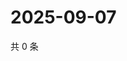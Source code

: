 # 2025-09-07

共 0 条

<!-- BEGIN ZHIHUQUESTIONS -->
<!-- 最后更新时间 Sun Sep 07 2025 10:22:51 GMT+0800 (China Standard Time) -->

<!-- END ZHIHUQUESTIONS -->
